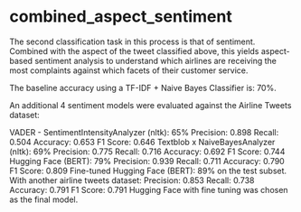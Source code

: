 # combined_aspect_sentiment

The second classification task in this process is that of sentiment. Combined with the aspect of the tweet classified above, this yields aspect-based sentiment analysis to understand which airlines are receiving the most complaints against which facets of their customer service.

The baseline accuracy using a TF-IDF + Naive Bayes Classifier is: 70%.

An additional 4 sentiment models were evaluated against the Airline Tweets dataset:

VADER - SentimentIntensityAnalyzer (nltk): 65%
  Precision: 0.898
  Recall: 0.504
  Accuracy: 0.653
  F1 Score: 0.646
Textblob x NaiveBayesAnalyzer (nltk): 69%
  Precision: 0.775
  Recall: 0.716
  Accuracy: 0.692
  F1 Score: 0.744
Hugging Face (BERT): 79%
  Precision: 0.939
  Recall: 0.711
  Accuracy: 0.790
  F1 Score: 0.809
Fine-tuned Hugging Face (BERT): 89% on the test subset.
  With another airline tweets dataset:
  Precision: 0.853
  Recall: 0.738
  Accuracy: 0.791
  F1 Score: 0.791
Hugging Face with fine tuning was chosen as the final model.
